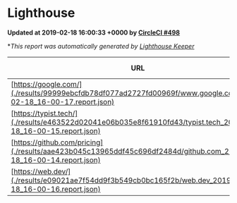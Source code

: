 
# Lighthouse

**Updated at 2019-02-18 16:00:33 +0000 by [CircleCI #498](https://circleci.com/gh/ItinerisLtd/lighthouse-keeper-example/498)**

**This report was automatically generated by [Lighthouse Keeper](https://github.com/itinerisltd/lighthouse-keeper)*

| URL | Performance | Accessibility | Best Practices | SEO | PWA | Updated At |
| --- | --- | --- | --- | --- | --- | --- |
| [https://google.com/](./results/99999ebcfdb78df077ad2727fd00969f/www.google.com_2019-02-18_16-00-17.report.json) | 0.95 | 0.71 | 0.93 | 0.8 | 0.58 | 2019-02-18T16:00:17.230Z |
| [https://typist.tech/](./results/e463522d02041e06b035e8f61910fd43/typist.tech_2019-02-18_16-00-15.report.json) | 1 |  |  |  |  | 2019-02-18T16:00:15.409Z |
| [https://github.com/pricing](./results/aae423b045c13965ddf45c696df2484d/github.com_2019-02-18_16-00-14.report.json) | 0.66 | 0.89 | 0.93 | 0.9 | 0.58 | 2019-02-18T16:00:14.148Z |
| [https://web.dev/](./results/e09021ae7f54dd9f3b549cb0bc165f2b/web.dev_2019-02-18_16-00-16.report.json) | 0.92 | 0.93 | 0.93 | 0.91 | 1 | 2019-02-18T16:00:16.367Z |

